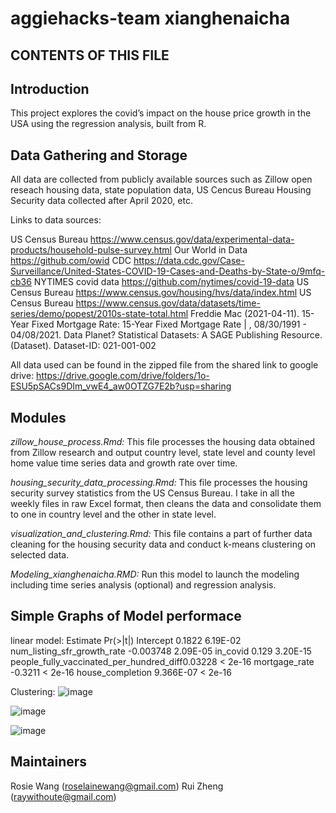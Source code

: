 # aggiehacks-team xianghenaicha

CONTENTS OF THIS FILE
---------------------

## Introduction
This project explores the covid’s impact on the house price growth in the USA using the regression analysis, built from R. 

## Data Gathering and Storage
All data are collected from publicly available sources such as Zillow open reseach housing data, state population data, US Cencus Bureau Housing Security data collected after April 2020, etc. 

Links to data sources:

US Census Bureau	https://www.census.gov/data/experimental-data-products/household-pulse-survey.html
Our World in Data	https://github.com/owid
CDC	https://data.cdc.gov/Case-Surveillance/United-States-COVID-19-Cases-and-Deaths-by-State-o/9mfq-cb36
NYTIMES covid data	https://github.com/nytimes/covid-19-data
US Census Bureau	https://www.census.gov/housing/hvs/data/index.html
US Census Bureau	https://www.census.gov/data/datasets/time-series/demo/popest/2010s-state-total.html
Freddie Mac (2021-04-11). 15-Year Fixed Mortgage Rate: 15-Year Fixed Mortgage Rate | , 08/30/1991 - 04/08/2021. Data Planet? Statistical Datasets: A SAGE Publishing Resource. (Dataset). Dataset-ID:  021-001-002

All data used can be found in the zipped file from the shared link to google drive:
https://drive.google.com/drive/folders/1o-ESU5pSACs9DIm_vwE4_aw0OTZG7E2b?usp=sharing

## Modules
*zillow_house_process.Rmd:*
	This file processes the housing data obtained from Zillow research and output country level, state level and county level home value time series data and growth rate over time.

*housing_security_data_processing.Rmd:*
	This file processes the housing security survey statistics from the US Census Bureau. I take in all the weekly files in raw Excel format, then cleans the data and consolidate them to one in country level and the other in state level.

*visualization_and_clustering.Rmd:*
	This file contains a part of further data cleaning for the housing security data and conduct k-means clustering on selected data.
  
*Modeling_xianghenaicha.RMD:* 
Run this model to launch the modeling including time series analysis (optional) and regression analysis.

## Simple Graphs of Model performace
linear model:
					Estimate	Pr(>|t|)
Intercept				0.1822		6.19E-02
num_listing_sfr_growth_rate		-0.003748	2.09E-05
in_covid				0.129		3.20E-15
people_fully_vaccinated_per_hundred_diff0.03228		< 2e-16
mortgage_rate				-0.3211		< 2e-16
house_completion			9.366E-07	< 2e-16




Clustering:
![image](https://user-images.githubusercontent.com/60135226/115432329-d5934980-a238-11eb-9a98-78fe0d07e543.png)

![image](https://user-images.githubusercontent.com/60135226/115432368-daf09400-a238-11eb-8d3d-b38b52207bb5.png)

![image](https://user-images.githubusercontent.com/60135226/115432562-18edb800-a239-11eb-861c-6b0a25d1c254.png)







## Maintainers
Rosie Wang (roselainewang@gmail.com)
Rui Zheng (raywithoute@gmail.com)
